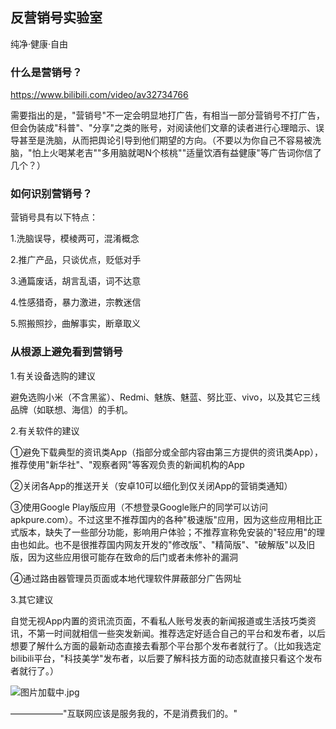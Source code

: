 ## 反营销号实验室
纯净·健康·自由

### 什么是营销号？
https://www.bilibili.com/video/av32734766

需要指出的是，"营销号"不一定会明显地打广告，有相当一部分营销号不打广告，但会伪装成"科普"、"分享"之类的账号，对阅读他们文章的读者进行心理暗示、误导甚至是洗脑，从而把舆论引导到他们期望的方向。（不要以为你自己不容易被洗脑，"怕上火喝某老吉""多用脑就喝N个核桃""适量饮酒有益健康"等广告词你信了几个？）

### 如何识别营销号？
营销号具有以下特点：

1.洗脑误导，模棱两可，混淆概念

2.推广产品，只谈优点，贬低对手

3.通篇废话，胡言乱语，词不达意

4.性感猎奇，暴力激进，宗教迷信

5.照搬照抄，曲解事实，断章取义


### 从根源上避免看到营销号
1.有关设备选购的建议

避免选购小米（不含黑鲨）、Redmi、魅族、魅蓝、努比亚、vivo，以及其它三线品牌（如联想、海信）的手机。


2.有关软件的建议

①避免下载典型的资讯类App（指部分或全部内容由第三方提供的资讯类App），推荐使用"新华社"、"观察者网"等客观负责的新闻机构的App

②关闭各App的推送开关（安卓10可以细化到仅关闭App的营销类通知）

③使用Google Play版应用（不想登录Google账户的同学可以访问apkpure.com）。不过这里不推荐国内的各种"极速版"应用，因为这些应用相比正式版本，缺失了一些部分功能，影响用户体验；不推荐宣称免安装的"轻应用"的理由也如此。也不是很推荐国内网友开发的"修改版"、"精简版"、"破解版"以及旧版，因为这些应用很可能存在致命的后门或者未修补的漏洞

④通过路由器管理员页面或本地代理软件屏蔽部分广告网址

3.其它建议

自觉无视App内置的资讯流页面，不看私人账号发表的新闻报道或生活技巧类资讯，不第一时间就相信一些突发新闻。推荐选定好适合自己的平台和发布者，以后想要了解什么方面的最新动态直接去看那个平台那个发布者就行了。（比如我选定bilibili平台，"科技美学"发布者，以后要了解科技方面的动态就直接只看这个发布者就行了。）





![图片加载中.jpg](https://i.loli.net/2020/03/17/k6oFHc2Wd43i1Tn.jpg)

——————"互联网应该是服务我的，不是消费我们的。"
